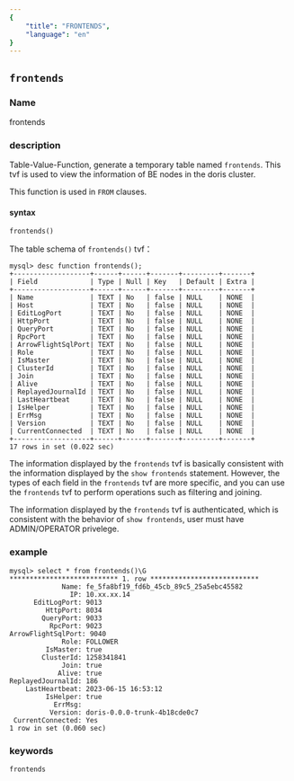 ```yaml
---
{
    "title": "FRONTENDS",
    "language": "en"
}
---
```


<!--
Licensed to the Apache Software Foundation (ASF) under one
or more contributor license agreements.  See the NOTICE file
distributed with this work for additional information
regarding copyright ownership.  The ASF licenses this file
to you under the Apache License, Version 2.0 (the
"License"); you may not use this file except in compliance
with the License.  You may obtain a copy of the License at

  http://www.apache.org/licenses/LICENSE-2.0

Unless required by applicable law or agreed to in writing,
software distributed under the License is distributed on an
"AS IS" BASIS, WITHOUT WARRANTIES OR CONDITIONS OF ANY
KIND, either express or implied.  See the License for the
specific language governing permissions and limitations
under the License.
-->

## `frontends`

### Name

<version since="dev">

frontends

</version>

### description

Table-Value-Function, generate a temporary table named `frontends`. This tvf is used to view the information of BE nodes in the doris cluster.

This function is used in `FROM` clauses.

#### syntax

`frontends()`

The table schema of `frontends()` tvf：
```
mysql> desc function frontends();
+-------------------+------+------+-------+---------+-------+
| Field             | Type | Null | Key   | Default | Extra |
+-------------------+------+------+-------+---------+-------+
| Name              | TEXT | No   | false | NULL    | NONE  |
| Host              | TEXT | No   | false | NULL    | NONE  |
| EditLogPort       | TEXT | No   | false | NULL    | NONE  |
| HttpPort          | TEXT | No   | false | NULL    | NONE  |
| QueryPort         | TEXT | No   | false | NULL    | NONE  |
| RpcPort           | TEXT | No   | false | NULL    | NONE  |
| ArrowFlightSqlPort| TEXT | No   | false | NULL    | NONE  |
| Role              | TEXT | No   | false | NULL    | NONE  |
| IsMaster          | TEXT | No   | false | NULL    | NONE  |
| ClusterId         | TEXT | No   | false | NULL    | NONE  |
| Join              | TEXT | No   | false | NULL    | NONE  |
| Alive             | TEXT | No   | false | NULL    | NONE  |
| ReplayedJournalId | TEXT | No   | false | NULL    | NONE  |
| LastHeartbeat     | TEXT | No   | false | NULL    | NONE  |
| IsHelper          | TEXT | No   | false | NULL    | NONE  |
| ErrMsg            | TEXT | No   | false | NULL    | NONE  |
| Version           | TEXT | No   | false | NULL    | NONE  |
| CurrentConnected  | TEXT | No   | false | NULL    | NONE  |
+-------------------+------+------+-------+---------+-------+
17 rows in set (0.022 sec)
```

The information displayed by the `frontends` tvf is basically consistent with the information displayed by the `show frontends` statement. However, the types of each field in the `frontends` tvf are more specific, and you can use the `frontends` tvf to perform operations such as filtering and joining.

The information displayed by the `frontends` tvf is authenticated, which is consistent with the behavior of `show frontends`, user must have ADMIN/OPERATOR privelege.

### example
```
mysql> select * from frontends()\G
*************************** 1. row ***************************
             Name: fe_5fa8bf19_fd6b_45cb_89c5_25a5ebc45582
               IP: 10.xx.xx.14
      EditLogPort: 9013
         HttpPort: 8034
        QueryPort: 9033
          RpcPort: 9023
ArrowFlightSqlPort: 9040
             Role: FOLLOWER
         IsMaster: true
        ClusterId: 1258341841
             Join: true
            Alive: true
ReplayedJournalId: 186
    LastHeartbeat: 2023-06-15 16:53:12
         IsHelper: true
           ErrMsg: 
          Version: doris-0.0.0-trunk-4b18cde0c7
 CurrentConnected: Yes
1 row in set (0.060 sec)
```

### keywords

    frontends